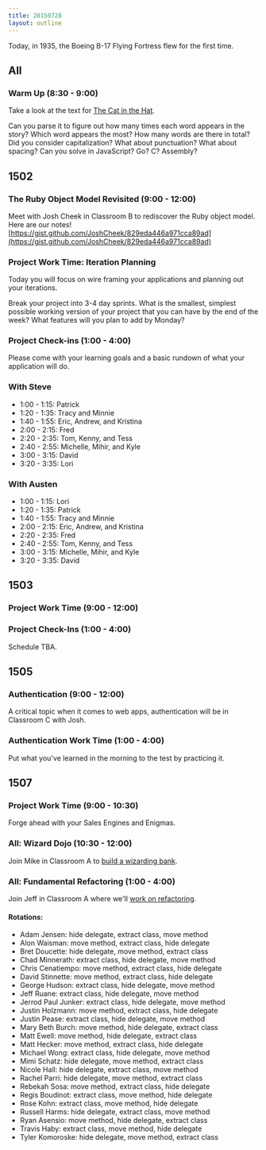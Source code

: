 ```yaml
---
title: 20150728
layout: outline
---
```


Today, in 1935, the Boeing B-17 Flying Fortress flew for the first time.

## All

### Warm Up (8:30 - 9:00)

Take a look at the text for [The Cat in the Hat](https://gist.github.com/stevekinney/d60c17fdcfb258f6d416).

Can you parse it to figure out how many times each word appears in the story?
Which word appears the most?
How many words are there in total?
Did you consider capitalization?
What about punctuation?
What about spacing?
Can you solve in JavaScript? Go? C? Assembly?


## 1502

### The Ruby Object Model Revisited (9:00 - 12:00)

Meet with Josh Cheek in Classroom B to rediscover the Ruby object model.
Here are our notes! [https://gist.github.com/JoshCheek/829eda446a971cca89ad](https://gist.github.com/JoshCheek/829eda446a971cca89ad)

### Project Work Time: Iteration Planning

Today you will focus on wire framing your applications and planning out your iterations.

Break your project into 3-4 day sprints. What is the smallest, simplest possible working version of your project that you can have by the end of the week? What features will you plan to add by Monday?

### Project Check-ins (1:00 - 4:00)

Please come with your learning goals and a basic rundown of what your application will do.

### With Steve

* 1:00 - 1:15: Patrick
* 1:20 - 1:35: Tracy and Minnie
* 1:40 - 1:55: Eric, Andrew, and Kristina
* 2:00 - 2:15: Fred
* 2:20 - 2:35: Tom, Kenny, and Tess
* 2:40 - 2:55: Michelle, Mihir, and Kyle
* 3:00 - 3:15: David
* 3:20 - 3:35: Lori

### With Austen

* 1:00 - 1:15: Lori
* 1:20 - 1:35: Patrick
* 1:40 - 1:55: Tracy and Minnie
* 2:00 - 2:15: Eric, Andrew, and Kristina
* 2:20 - 2:35: Fred
* 2:40 - 2:55: Tom, Kenny, and Tess
* 3:00 - 3:15: Michelle, Mihir, and Kyle
* 3:20 - 3:35: David

## 1503

### Project Work Time (9:00 - 12:00)

### Project Check-Ins (1:00 - 4:00)

Schedule TBA.


## 1505

### Authentication (9:00 - 12:00)

A critical topic when it comes to web apps, authentication will be in Classroom C with Josh.

### Authentication Work Time (1:00 - 4:00)

Put what you've learned in the morning to the test by practicing it.


## 1507

### Project Work Time (9:00 - 10:30)

Forge ahead with your Sales Engines and Enigmas.

### All: Wizard Dojo (10:30 - 12:00)

Join Mike in Classroom A to [build a wizarding bank](https://github.com/turingschool/challenges/blob/master/wizarding_bank.markdown).

### All: Fundamental Refactoring (1:00 - 4:00)

Join Jeff in Classroom A where we'll [work on refactoring](https://github.com/turingschool/lesson_plans/blob/master/ruby_01-object_oriented_programming_with_ruby/refactoring_patterns.markdown).

#### Rotations:

* Adam Jensen: hide delegate, extract class, move method
* Alon Waisman: move method, extract class, hide delegate
* Bret Doucette: hide delegate, move method, extract class
* Chad Minnerath: extract class, hide delegate, move method
* Chris Cenatiempo: move method, extract class, hide delegate
* David Stinnette: move method, extract class, hide delegate
* George Hudson: extract class, hide delegate, move method
* Jeff Ruane: extract class, hide delegate, move method
* Jerrod Paul Junker: extract class, hide delegate, move method
* Justin Holzmann: move method, extract class, hide delegate
* Justin Pease: extract class, hide delegate, move method
* Mary Beth Burch: move method, hide delegate, extract class
* Matt Ewell: move method, hide delegate, extract class
* Matt Hecker: move method, extract class, hide delegate
* Michael Wong: extract class, hide delegate, move method
* Mimi Schatz: hide delegate, move method, extract class
* Nicole Hall: hide delegate, extract class, move method
* Rachel Parri: hide delegate, move method, extract class
* Rebekah Sosa: move method, extract class, hide delegate
* Regis Boudinot: extract class, move method, hide delegate
* Rose Kohn: extract class, move method, hide delegate
* Russell Harms: hide delegate, extract class, move method
* Ryan Asensio: move method, hide delegate, extract class
* Travis Haby: extract class, move method, hide delegate
* Tyler Komoroske: hide delegate, move method, extract class
